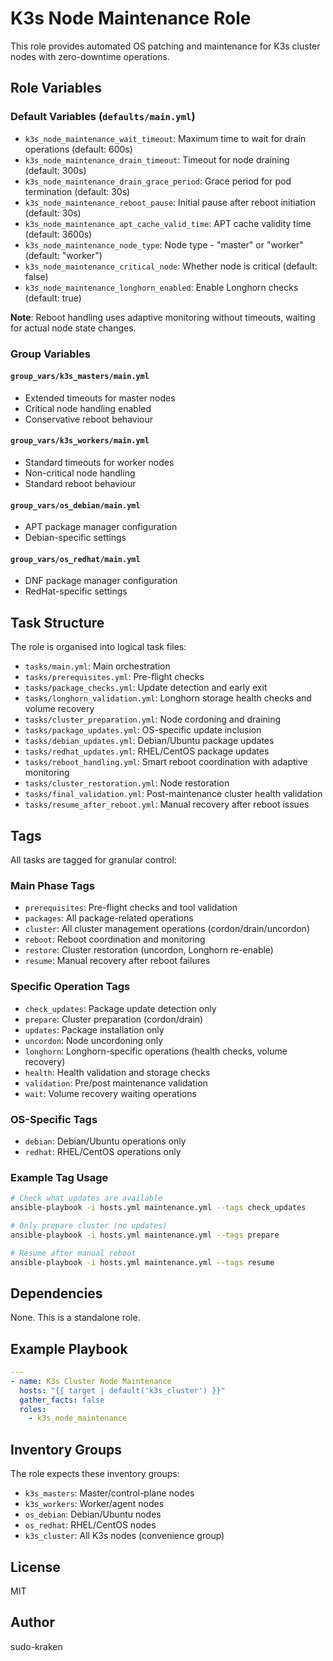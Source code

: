# K3s Node Maintenance Role

This role provides automated OS patching and maintenance for K3s cluster nodes with zero-downtime operations.

## Role Variables

### Default Variables (`defaults/main.yml`)
- `k3s_node_maintenance_wait_timeout`: Maximum time to wait for drain operations (default: 600s)
- `k3s_node_maintenance_drain_timeout`: Timeout for node draining (default: 300s)
- `k3s_node_maintenance_drain_grace_period`: Grace period for pod termination (default: 30s)
- `k3s_node_maintenance_reboot_pause`: Initial pause after reboot initiation (default: 30s)
- `k3s_node_maintenance_apt_cache_valid_time`: APT cache validity time (default: 3600s)
- `k3s_node_maintenance_node_type`: Node type - "master" or "worker" (default: "worker")
- `k3s_node_maintenance_critical_node`: Whether node is critical (default: false)
- `k3s_node_maintenance_longhorn_enabled`: Enable Longhorn checks (default: true)

**Note**: Reboot handling uses adaptive monitoring without timeouts, waiting for actual node state changes.

### Group Variables

#### `group_vars/k3s_masters/main.yml`
- Extended timeouts for master nodes
- Critical node handling enabled
- Conservative reboot behaviour

#### `group_vars/k3s_workers/main.yml`
- Standard timeouts for worker nodes
- Non-critical node handling
- Standard reboot behaviour

#### `group_vars/os_debian/main.yml`
- APT package manager configuration
- Debian-specific settings

#### `group_vars/os_redhat/main.yml`
- DNF package manager configuration
- RedHat-specific settings

## Task Structure

The role is organised into logical task files:

- `tasks/main.yml`: Main orchestration
- `tasks/prerequisites.yml`: Pre-flight checks
- `tasks/package_checks.yml`: Update detection and early exit
- `tasks/longhorn_validation.yml`: Longhorn storage health checks and volume recovery
- `tasks/cluster_preparation.yml`: Node cordoning and draining
- `tasks/package_updates.yml`: OS-specific update inclusion
- `tasks/debian_updates.yml`: Debian/Ubuntu package updates
- `tasks/redhat_updates.yml`: RHEL/CentOS package updates
- `tasks/reboot_handling.yml`: Smart reboot coordination with adaptive monitoring
- `tasks/cluster_restoration.yml`: Node restoration
- `tasks/final_validation.yml`: Post-maintenance cluster health validation
- `tasks/resume_after_reboot.yml`: Manual recovery after reboot issues

## Tags

All tasks are tagged for granular control:

### Main Phase Tags
- `prerequisites`: Pre-flight checks and tool validation
- `packages`: All package-related operations
- `cluster`: All cluster management operations (cordon/drain/uncordon)
- `reboot`: Reboot coordination and monitoring
- `restore`: Cluster restoration (uncordon, Longhorn re-enable)
- `resume`: Manual recovery after reboot failures

### Specific Operation Tags
- `check_updates`: Package update detection only
- `prepare`: Cluster preparation (cordon/drain)
- `updates`: Package installation only
- `uncordon`: Node uncordoning only
- `longhorn`: Longhorn-specific operations (health checks, volume recovery)
- `health`: Health validation and storage checks
- `validation`: Pre/post maintenance validation
- `wait`: Volume recovery waiting operations

### OS-Specific Tags
- `debian`: Debian/Ubuntu operations only
- `redhat`: RHEL/CentOS operations only

### Example Tag Usage
```bash
# Check what updates are available
ansible-playbook -i hosts.yml maintenance.yml --tags check_updates

# Only prepare cluster (no updates)
ansible-playbook -i hosts.yml maintenance.yml --tags prepare

# Resume after manual reboot
ansible-playbook -i hosts.yml maintenance.yml --tags resume
```

## Dependencies

None. This is a standalone role.

## Example Playbook

```yaml
---
- name: K3s Cluster Node Maintenance
  hosts: "{{ target | default('k3s_cluster') }}"
  gather_facts: false
  roles:
    - k3s_node_maintenance
```

## Inventory Groups

The role expects these inventory groups:

- `k3s_masters`: Master/control-plane nodes
- `k3s_workers`: Worker/agent nodes
- `os_debian`: Debian/Ubuntu nodes
- `os_redhat`: RHEL/CentOS nodes
- `k3s_cluster`: All K3s nodes (convenience group)

## License

MIT

## Author

sudo-kraken
